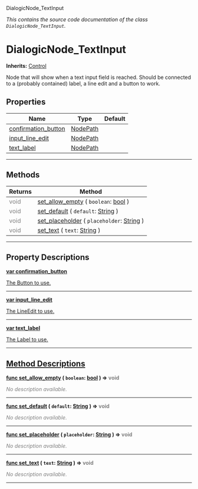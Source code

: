 
<div class="header-banner purple">
<div class="header-label purple">DialogicNode_TextInput</div>
</div>

*This contains the source code documentation of the class `DialogicNode_TextInput`.*
        
# DialogicNode_TextInput
**Inherits:** [Control](https://docs.godotengine.org/en/latest/classes/class_control.html#class-control)

Node that will show when a text input field is reached. Should be connected to a (probably contained) label, a line edit and a button to work.
## Properties
Name | Type | Default 
--- | --- | --- 
[<span class="hljs-title">confirmation_button</span>](#property-confirmation_button) | [NodePath](https://docs.godotengine.org/en/latest/classes/class_nodepath.html#class-nodepath) |   
[<span class="hljs-title">input_line_edit</span>](#property-input_line_edit) | [NodePath](https://docs.godotengine.org/en/latest/classes/class_nodepath.html#class-nodepath) |   
[<span class="hljs-title">text_label</span>](#property-text_label) | [NodePath](https://docs.godotengine.org/en/latest/classes/class_nodepath.html#class-nodepath) |   
--- 

## Methods
Returns | Method 
--- | --- 
<span style = "color: gray">void</span> | [<span class="hljs-title">set_allow_empty</span>](#method-set_allow_empty) ( `boolean`: [bool](https://docs.godotengine.org/en/latest/classes/class_bool.html#class-bool) ) 
<span style = "color: gray">void</span> | [<span class="hljs-title">set_default</span>](#method-set_default) ( `default`: [String](https://docs.godotengine.org/en/latest/classes/class_string.html#class-string) ) 
<span style = "color: gray">void</span> | [<span class="hljs-title">set_placeholder</span>](#method-set_placeholder) ( `placeholder`: [String](https://docs.godotengine.org/en/latest/classes/class_string.html#class-string) ) 
<span style = "color: gray">void</span> | [<span class="hljs-title">set_text</span>](#method-set_text) ( `text`: [String](https://docs.godotengine.org/en/latest/classes/class_string.html#class-string) ) 
--- 
## Property Descriptions



<a class="header" id="property-confirmation_button" href="#property-confirmation_button">**<span class="hljs-attribute">var</span> <span class="hljs-title">confirmation_button</span>** 



The Button to use.

---



<a class="header" id="property-input_line_edit" href="#property-input_line_edit">**<span class="hljs-attribute">var</span> <span class="hljs-title">input_line_edit</span>** 



The LineEdit to use.

---



<a class="header" id="property-text_label" href="#property-text_label">**<span class="hljs-attribute">var</span> <span class="hljs-title">text_label</span>** 



The Label to use.

---

## Method Descriptions



<a class="header" id="method-set_allow_empty" href="#method-set_allow_empty">**<span class="hljs-attribute">func</span> [<span class="hljs-title">set_allow_empty</span>](#method-set_allow_empty) ( `boolean`: [bool](https://docs.godotengine.org/en/latest/classes/class_bool.html#class-bool) )</a>  ⇒ <span style = "color: gray">void</span>** 



 <span style = "color: gray">*No description available.*</span> 

---



<a class="header" id="method-set_default" href="#method-set_default">**<span class="hljs-attribute">func</span> [<span class="hljs-title">set_default</span>](#method-set_default) ( `default`: [String](https://docs.godotengine.org/en/latest/classes/class_string.html#class-string) )</a>  ⇒ <span style = "color: gray">void</span>** 



 <span style = "color: gray">*No description available.*</span> 

---



<a class="header" id="method-set_placeholder" href="#method-set_placeholder">**<span class="hljs-attribute">func</span> [<span class="hljs-title">set_placeholder</span>](#method-set_placeholder) ( `placeholder`: [String](https://docs.godotengine.org/en/latest/classes/class_string.html#class-string) )</a>  ⇒ <span style = "color: gray">void</span>** 



 <span style = "color: gray">*No description available.*</span> 

---



<a class="header" id="method-set_text" href="#method-set_text">**<span class="hljs-attribute">func</span> [<span class="hljs-title">set_text</span>](#method-set_text) ( `text`: [String](https://docs.godotengine.org/en/latest/classes/class_string.html#class-string) )</a>  ⇒ <span style = "color: gray">void</span>** 



 <span style = "color: gray">*No description available.*</span> 

---

